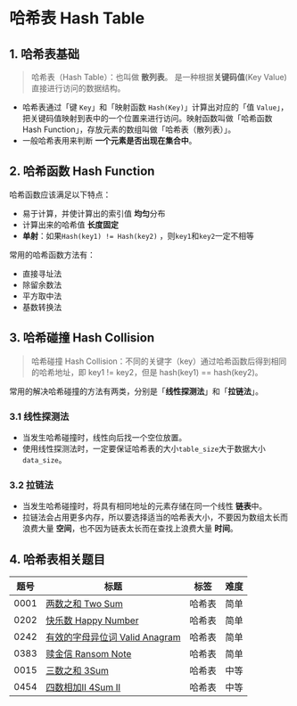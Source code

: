 # 哈希表 Hash Table

## 1. 哈希表基础

> 哈希表（Hash Table）：也叫做 **散列表**。
> 是一种根据**关键码值**(Key Value)直接进行访问的数据结构。

* 哈希表通过「键 `Key`」和「映射函数 `Hash(Key)`」计算出对应的「值 `Value`」，把关键码值映射到表中的一个位置来进行访问。映射函数叫做「哈希函数 Hash Function」，存放元素的数组叫做「哈希表（散列表）」。
* 一般哈希表用来判断 **一个元素是否出现在集合中**。

## 2. 哈希函数 Hash Function 
哈希函数应该满足以下特点：
* 易于计算，并使计算出的索引值 **均匀**分布
* 计算出来的哈希值 **长度固定**
* **单射**：如果`Hash(key1) != Hash(key2)` ，则`key1`和`key2`一定不相等

常用的哈希函数方法有：
* 直接寻址法
* 除留余数法
* 平方取中法
* 基数转换法

## 3. 哈希碰撞 Hash Collision

> 哈希碰撞 Hash Collision：不同的关键字（key）通过哈希函数后得到相同的哈希地址，即 key1 != key2，但是 hash(key1) == hash(key2)。

常用的解决哈希碰撞的方法有两类，分别是「**线性探测法**」和「**拉链法**」。

### 3.1 线性探测法
* 当发生哈希碰撞时，线性向后找一个空位放置。
* 使用线性探测法时，一定要保证哈希表的大小`table_size`大于数据大小`data_size`。

### 3.2 拉链法
* 当发生哈希碰撞时，将具有相同地址的元素存储在同一个线性 **链表**中。
* 拉链法会占用更多内存，所以要选择适当的哈希表大小，不要因为数组太长而浪费大量 **空间**，也不因为链表太长而在查找上浪费大量 **时间**。

## 4. 哈希表相关题目
| 题号 | 标题 | 标签 | 难度 |
| ----------- | ----------- | ----------- | ----------- |
| 0001 | [两数之和 Two Sum](https://leetcode.com/problems/two-sum/) | 哈希表 | 简单 |
| 0202 | [快乐数 Happy Number](https://leetcode.com/problems/happy-number/description/) | 哈希表 | 简单 |
| 0242| [有效的字母异位词 Valid Anagram](https://leetcode.com/problems/valid-anagram/) | 哈希表 | 简单
| 0383 | [赎金信 Ransom Note](https://leetcode.com/problems/ransom-note/description/) | 哈希表 | 简单
| 0015 | [三数之和 3Sum](https://leetcode.com/problems/3sum/description/) | 哈希表 | 中等 
| 0454 | [四数相加II 4Sum II](https://leetcode.com/problems/4sum-ii/description/) | 哈希表 | 中等
